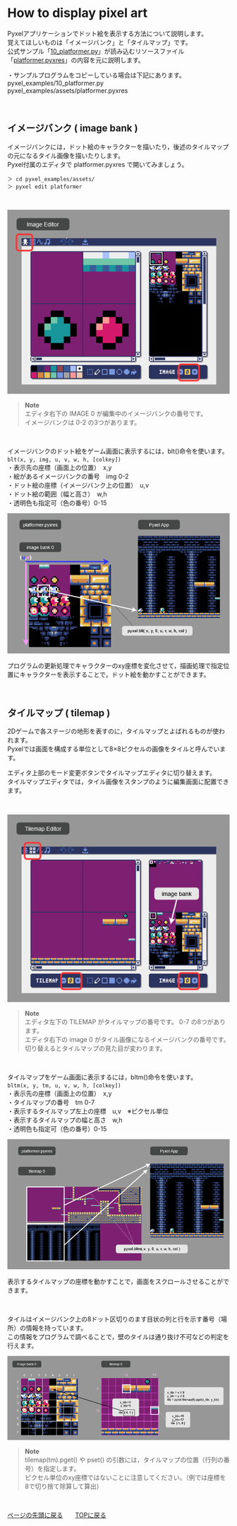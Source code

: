 # How to display pixel art

Pyxelアプリケーションでドット絵を表示する方法について説明します。  
覚えてほしいものは「イメージバンク」と「タイルマップ」です。  
公式サンプル「[10_platformer.py](https://github.com/kitao/pyxel/blob/main/python/pyxel/examples/10_platformer.py)」が読み込むリソースファイル「[platformer.pyxres](https://github.com/kitao/pyxel/blob/main/python/pyxel/examples/assets/platformer.pyxres)」の内容を元に説明します。  
  
・サンプルプログラムをコピーしている場合は下記にあります。  
  pyxel_examples/10_platformer.py  
  pyxel_examples/assets/platformer.pyxres  


<br>

## イメージバンク ( image bank )  

イメージバンクには，ドット絵のキャラクターを描いたり，後述のタイルマップの元になるタイル画像を描いたりします。  
Pyxel付属のエディタで platformer.pyxres で開いてみましょう。  

```
＞ cd pyxel_examples/assets/
＞ pyxel edit platformer
```

<br>


![img editor](images/specs_img/01_editor.png)  

> __Note__  
エディタ右下の IMAGE 0 が編集中のイメージバンクの番号です。  
イメージバンクは 0-2 の3つがあります。  

<br>

イメージバンクのドット絵をゲーム画面に表示するには，blt()命令を使います。  
`blt(x, y, img, u, v, w, h, [colkey])`  
・表示先の座標（画面上の位置）　x,y  
・絵があるイメージバンクの番号　img 0-2  
・ドット絵の座標（イメージバンク上の位置）　u,v  
・ドット絵の範囲（幅と高さ）　w,h  
・透明色も指定可（色の番号）0-15

![blt](images/specs_img/02_app.png)  


プログラムの更新処理でキャラクターのxy座標を変化させて，描画処理で指定位置にキャラクターを表示することで，ドット絵を動かすことができます。  


<br>

## タイルマップ ( tilemap )  

2Dゲームで各ステージの地形を表すのに，タイルマップとよばれるものが使われます。  
Pyxelでは画面を構成する単位として8×8ピクセルの画像をタイルと呼んでいます。  

エディタ上部のモード変更ボタンでタイルマップエディタに切り替えます。  
タイルマップエディタでは，タイル画像をスタンプのように編集画面に配置できます。  

<br>

![tilemap editor](images/specs_img/03_editor.png)  

> __Note__  
エディタ左下の TILEMAP がタイルマップの番号です。 0-7 の8つがあります。  
エディタ右下の image 0 がタイル画像になるイメージバンクの番号です。切り替えるとタイルマップの見た目が変わります。  

<br>

タイルマップをゲーム画面に表示するには，bltm()命令を使います。  
`bltm(x, y, tm, u, v, w, h, [colkey])`  
・表示先の座標（画面上の位置）　x,y  
・タイルマップの番号　tm 0-7  
・表示するタイルマップ左上の座標　u,v　※ピクセル単位  
・表示するタイルマップの幅と高さ　w,h  
・透明色も指定可（色の番号）0-15 

![bltm](images/specs_img/04_app.png)  


表示するタイルマップの座標を動かすことで，画面をスクロールさせることができます。  


<br>

タイルはイメージバンク上の8ドット区切りのます目状の列と行を示す番号（場所）の情報を持っています。  
この情報をプログラムで調べることで，壁のタイルは通り抜け不可などの判定を行えます。  

![tilemap](images/specs_img/05_tm.png)  

> __Note__  
tilemap(tm).pget() や pset() の引数には，タイルマップの位置（行列の番号）を指定します。  
ピクセル単位のxy座標ではないことに注意してください。（例では座標を8で切り捨て除算して算出）  


<br>


[ページの先頭に戻る](#how-to-display-pixel-art)　　[TOPに戻る](../README.md#pyxel-game-development)